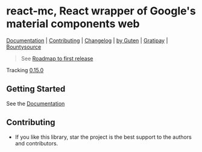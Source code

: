 # react-mc, React wrapper of Google's material components web

[Documentation](http://gutenye.github.io/react-mc) |
[Contributing](https://opensource.guide/how-to-contribute/) |
[Changelog](/releases) |
[by Guten](http://guten.me) |
[Gratipay](https://gratipay.com/gutenye) |
[Bountysource](https://www.bountysource.com/teams/gutenye)

> See [Roadmap to first release](https://github.com/gutenye/react-mc/issues/1)

Tracking [0.15.0](https://github.com/material-components/material-components-web/blob/master/CHANGELOG.md#0150-2017-07-10)

## Getting Started

See the [Documentation](http://gutenye.github.io/react-mc)

## Contributing


- If you like this library, star the project is the best support to the authors and contributors.
